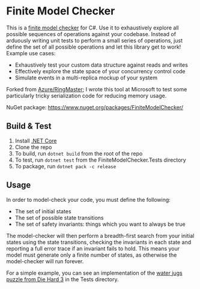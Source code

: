 # Finite Model Checker

This is a [finite model checker](https://en.wikipedia.org/wiki/Model_checking) for C#. Use it to exhaustively explore all possible sequences of operations against your codebase. Instead of arduously writing unit tests to perform a small series of operations, just define the set of all possible operations and let this library get to work! Example use cases:

* Exhaustively test your custom data structure against reads and writes
* Effectively explore the state space of your concurrency control code
* Simulate events in a multi-replica mockup of your system

Forked from [Azure/RingMaster](https://github.com/Azure/RingMaster/tree/master/src/Tools/FiniteModelChecker); I wrote this tool at Microsoft to test some particularly tricky serialization code for reducing memory usage.

NuGet package: https://www.nuget.org/packages/FiniteModelChecker/

## Build & Test

1. Install [.NET Core](https://www.microsoft.com/net/download)
2. Clone the repo
3. To build, run `dotnet build` from the root of the repo
4. To test, run `dotnet test` from the FiniteModelChecker.Tests directory
5. To package, run `dotnet pack -c release`

## Usage

In order to model-check your code, you must define the following:
* The set of initial states
* The set of possible state transitions
* The set of safety invariants: things which you want to always be true

The model-checker will then perform a breadth-first search from your initial states using the state transitions, checking the invariants in each state and reporting a full error trace if an invariant fails to hold. This means your model must generate only a finite number of states, as otherwise the model-checker will run forever.

For a simple example, you can see an implementation of the [water jugs puzzle from Die Hard 3](https://www.youtube.com/watch?v=BVtQNK_ZUJg) in the Tests directory.
